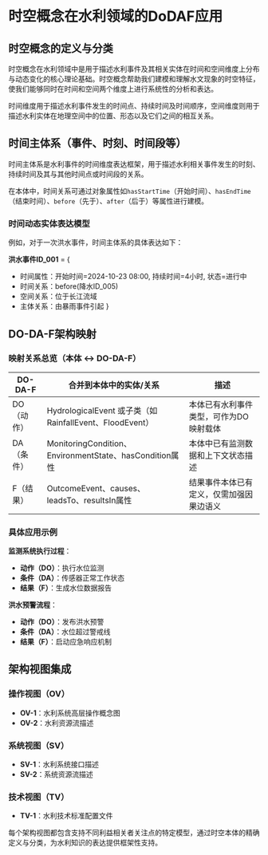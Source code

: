 # 时空概念在水利领域的DoDAF应用

## 时空概念的定义与分类

时空概念在水利领域中是用于描述水利事件及其相关实体在时间和空间维度上分布与动态变化的核心理论基础。时空概念帮助我们建模和理解水文现象的时空特征，使我们能够同时在时间和空间两个维度上进行系统性的分析和表达。

时间维度用于描述水利事件发生的时间点、持续时间及时间顺序，空间维度则用于描述水利实体在地理空间中的位置、形态以及它们之间的相互关系。

## 时间主体系（事件、时刻、时间段等）

时间主体系是水利事件的时间维度表达框架，用于描述水利相关事件发生的时刻、持续时间及其与其他时间点或时间段的关系。

在本体中，时间关系可通过对象属性如`hasStartTime`（开始时间）、`hasEndTime`（结束时间）、`before`（先于）、`after`（后于）等属性进行建模。

### 时间动态实体表达模型

例如，对于一次洪水事件，时间主体系的具体表达如下：

**洪水事件ID_001** = {
- 时间属性：开始时间=2024-10-23 08:00, 持续时间=4小时, 状态=进行中
- 时间关系：before(降水ID_005)
- 空间关系：位于长江流域
- 主体关系：由暴雨事件引起
}

## DO-DA-F架构映射

### 映射关系总览（本体 ↔ DO-DA-F）

| DO-DA-F | 合并到本体中的实体/关系 | 描述 |
|---------|------------------------|------|
| DO（动作） | HydrologicalEvent 或子类（如 RainfallEvent、FloodEvent） | 本体已有水利事件类型，可作为DO映射载体 |
| DA（条件） | MonitoringCondition、EnvironmentState、hasCondition属性 | 本体中已有监测数据和上下文状态描述 |
| F（结果） | OutcomeEvent、causes、leadsTo、resultsIn属性 | 结果事件本体已有定义，仅需加强因果边语义 |

### 具体应用示例

**监测系统执行过程**：
- **动作（DO）**：执行水位监测
- **条件（DA）**：传感器正常工作状态
- **结果（F）**：生成水位数据报告

**洪水预警流程**：
- **动作（DO）**：发布洪水预警
- **条件（DA）**：水位超过警戒线
- **结果（F）**：启动应急响应机制

## 架构视图集成

### 操作视图（OV）
- **OV-1**：水利系统高层操作概念图
- **OV-2**：水利资源流描述

### 系统视图（SV）
- **SV-1**：水利系统接口描述
- **SV-2**：系统资源流描述

### 技术视图（TV）
- **TV-1**：水利技术标准配置文件

每个架构视图都包含支持不同利益相关者关注点的特定模型，通过时空本体的精确定义与分类，为水利知识的表达提供框架性支持。
